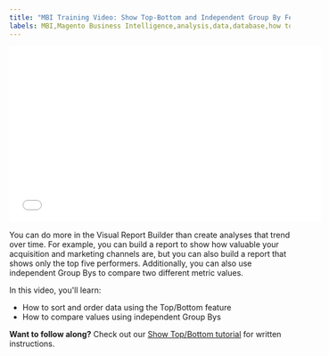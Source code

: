 ```yaml
---
title: "MBI Training Video: Show Top-Bottom and Independent Group By Features"
labels: MBI,Magento Business Intelligence,analysis,data,database,how to,mbi-api-migration,reports
---
```


<iframe src="//fast.wistia.com/embed/iframe/rmh43mzz2e" width="560" height="315" frameborder="0" allowfullscreen=""></iframe>

You can do more in the Visual Report Builder than create analyses that trend over time. For example, you can build a report to show how valuable your acquisition and marketing channels are, but you can also build a report that shows only the top five performers. Additionally, you can also use independent Group Bys to compare two different metric values.

In this video, you'll learn:

* How to sort and order data using the Top/Bottom feature
* How to compare values using independent Group Bys

 **Want to follow along?** Check out our [Show Top/Bottom tutorial](https://support.magento.com/hc/en-us/articles/360016504932) for written instructions.
